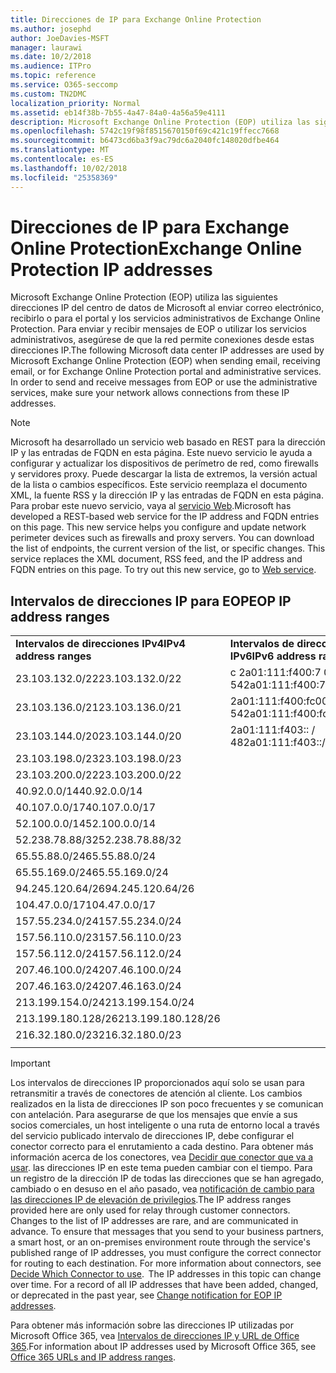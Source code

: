```yaml
---
title: Direcciones de IP para Exchange Online Protection
ms.author: josephd
author: JoeDavies-MSFT
manager: laurawi
ms.date: 10/2/2018
ms.audience: ITPro
ms.topic: reference
ms.service: O365-seccomp
ms.custom: TN2DMC
localization_priority: Normal
ms.assetid: eb14f38b-7b55-4a47-84a0-4a56a59e4111
description: Microsoft Exchange Online Protection (EOP) utiliza las siguientes direcciones IP del centro de datos de Microsoft al enviar correo electrónico, recibirlo o para el portal y los servicios administrativos de Exchange Online Protection. Para enviar y recibir mensajes de EOP o utilizar los servicios administrativos, asegúrese de que la red permite conexiones desde estas direcciones IP.
ms.openlocfilehash: 5742c19f98f8515670150f69c421c19ffecc7668
ms.sourcegitcommit: b6473cd6ba3f9ac79dc6a2040fc148020dfbe464
ms.translationtype: MT
ms.contentlocale: es-ES
ms.lasthandoff: 10/02/2018
ms.locfileid: "25358369"
---
```

# <a name="exchange-online-protection-ip-addresses"></a><span data-ttu-id="c5aab-104">Direcciones de IP para Exchange Online Protection</span><span class="sxs-lookup"><span data-stu-id="c5aab-104">Exchange Online Protection IP addresses</span></span>

<span data-ttu-id="c5aab-p102">Microsoft Exchange Online Protection (EOP) utiliza las siguientes direcciones IP del centro de datos de Microsoft al enviar correo electrónico, recibirlo o para el portal y los servicios administrativos de Exchange Online Protection. Para enviar y recibir mensajes de EOP o utilizar los servicios administrativos, asegúrese de que la red permite conexiones desde estas direcciones IP.</span><span class="sxs-lookup"><span data-stu-id="c5aab-p102">The following Microsoft data center IP addresses are used by Microsoft Exchange Online Protection (EOP) when sending email, receiving email, or for Exchange Online Protection portal and administrative services. In order to send and receive messages from EOP or use the administrative services, make sure your network allows connections from these IP addresses.</span></span>
 
> [!NOTE]
> <span data-ttu-id="c5aab-p103">Microsoft ha desarrollado un servicio web basado en REST para la dirección IP y las entradas de FQDN en esta página. Este nuevo servicio le ayuda a configurar y actualizar los dispositivos de perímetro de red, como firewalls y servidores proxy. Puede descargar la lista de extremos, la versión actual de la lista o cambios específicos. Este servicio reemplaza el documento XML, la fuente RSS y la dirección IP y las entradas de FQDN en esta página. Para probar este nuevo servicio, vaya al [servicio Web](https://support.office.com/article/managing-office-365-endpoints-99cab9d4-ef59-4207-9f2b-3728eb46bf9a#webservice).</span><span class="sxs-lookup"><span data-stu-id="c5aab-p103">Microsoft has developed a REST-based web service for the IP address and FQDN entries on this page. This new service helps you configure and update network perimeter devices such as firewalls and proxy servers. You can download the list of endpoints, the current version of the list, or specific changes. This service replaces the XML document, RSS feed, and the IP address and FQDN entries on this page. To try out this new service, go to [Web service](https://support.office.com/article/managing-office-365-endpoints-99cab9d4-ef59-4207-9f2b-3728eb46bf9a#webservice).</span></span> 
 
## <a name="eop-ip-address-ranges"></a><span data-ttu-id="c5aab-112">Intervalos de direcciones IP para EOP</span><span class="sxs-lookup"><span data-stu-id="c5aab-112">EOP IP address ranges</span></span>

||||
|:-----|:-----|:-----|
|<span data-ttu-id="c5aab-113">**Intervalos de direcciones IPv4**</span><span class="sxs-lookup"><span data-stu-id="c5aab-113">**IPv4 address ranges**</span></span> <br/> |<span data-ttu-id="c5aab-114">**Intervalos de direcciones IPv6**</span><span class="sxs-lookup"><span data-stu-id="c5aab-114">**IPv6 address ranges**</span></span> <br/> |
| <span data-ttu-id="c5aab-115">23.103.132.0/22</span><span class="sxs-lookup"><span data-stu-id="c5aab-115">23.103.132.0/22</span></span> | <span data-ttu-id="c5aab-116">c 2a01:111:f400:7 00:: / 54</span><span class="sxs-lookup"><span data-stu-id="c5aab-116">2a01:111:f400:7c00::/54</span></span> |
| <span data-ttu-id="c5aab-117">23.103.136.0/21</span><span class="sxs-lookup"><span data-stu-id="c5aab-117">23.103.136.0/21</span></span> | <span data-ttu-id="c5aab-118">2a01:111:f400:fc00:: / 54</span><span class="sxs-lookup"><span data-stu-id="c5aab-118">2a01:111:f400:fc00::/54</span></span> |
| <span data-ttu-id="c5aab-119">23.103.144.0/20</span><span class="sxs-lookup"><span data-stu-id="c5aab-119">23.103.144.0/20</span></span> | <span data-ttu-id="c5aab-120">2a01:111:f403:: / 48</span><span class="sxs-lookup"><span data-stu-id="c5aab-120">2a01:111:f403::/48</span></span> |
| <span data-ttu-id="c5aab-121">23.103.198.0/23</span><span class="sxs-lookup"><span data-stu-id="c5aab-121">23.103.198.0/23</span></span> |  |
| <span data-ttu-id="c5aab-122">23.103.200.0/22</span><span class="sxs-lookup"><span data-stu-id="c5aab-122">23.103.200.0/22</span></span> |  |
| <span data-ttu-id="c5aab-123">40.92.0.0/14</span><span class="sxs-lookup"><span data-stu-id="c5aab-123">40.92.0.0/14</span></span> |  |
| <span data-ttu-id="c5aab-124">40.107.0.0/17</span><span class="sxs-lookup"><span data-stu-id="c5aab-124">40.107.0.0/17</span></span> |  |
| <span data-ttu-id="c5aab-125">52.100.0.0/14</span><span class="sxs-lookup"><span data-stu-id="c5aab-125">52.100.0.0/14</span></span> |  |
| <span data-ttu-id="c5aab-126">52.238.78.88/32</span><span class="sxs-lookup"><span data-stu-id="c5aab-126">52.238.78.88/32</span></span> |  |
| <span data-ttu-id="c5aab-127">65.55.88.0/24</span><span class="sxs-lookup"><span data-stu-id="c5aab-127">65.55.88.0/24</span></span> |  |
| <span data-ttu-id="c5aab-128">65.55.169.0/24</span><span class="sxs-lookup"><span data-stu-id="c5aab-128">65.55.169.0/24</span></span> |  |
| <span data-ttu-id="c5aab-129">94.245.120.64/26</span><span class="sxs-lookup"><span data-stu-id="c5aab-129">94.245.120.64/26</span></span> |  |
| <span data-ttu-id="c5aab-130">104.47.0.0/17</span><span class="sxs-lookup"><span data-stu-id="c5aab-130">104.47.0.0/17</span></span> |  |
| <span data-ttu-id="c5aab-131">157.55.234.0/24</span><span class="sxs-lookup"><span data-stu-id="c5aab-131">157.55.234.0/24</span></span> |  |
| <span data-ttu-id="c5aab-132">157.56.110.0/23</span><span class="sxs-lookup"><span data-stu-id="c5aab-132">157.56.110.0/23</span></span> |  |
| <span data-ttu-id="c5aab-133">157.56.112.0/24</span><span class="sxs-lookup"><span data-stu-id="c5aab-133">157.56.112.0/24</span></span> |  |
| <span data-ttu-id="c5aab-134">207.46.100.0/24</span><span class="sxs-lookup"><span data-stu-id="c5aab-134">207.46.100.0/24</span></span> |  |
| <span data-ttu-id="c5aab-135">207.46.163.0/24</span><span class="sxs-lookup"><span data-stu-id="c5aab-135">207.46.163.0/24</span></span> |  |
| <span data-ttu-id="c5aab-136">213.199.154.0/24</span><span class="sxs-lookup"><span data-stu-id="c5aab-136">213.199.154.0/24</span></span> |  |
| <span data-ttu-id="c5aab-137">213.199.180.128/26</span><span class="sxs-lookup"><span data-stu-id="c5aab-137">213.199.180.128/26</span></span> |  |
| <span data-ttu-id="c5aab-138">216.32.180.0/23</span><span class="sxs-lookup"><span data-stu-id="c5aab-138">216.32.180.0/23</span></span> |  |
||||
 
> [!IMPORTANT]
> <span data-ttu-id="c5aab-p104">Los intervalos de direcciones IP proporcionados aquí solo se usan para retransmitir a través de conectores de atención al cliente. Los cambios realizados en la lista de direcciones IP son poco frecuentes y se comunican con antelación. Para asegurarse de que los mensajes que envíe a sus socios comerciales, un host inteligente o una ruta de entorno local a través del servicio publicado intervalo de direcciones IP, debe configurar el conector correcto para el enrutamiento a cada destino. Para obtener más información acerca de los conectores, vea [Decidir que conector que va a usar](https://docs.microsoft.com/exchange/mail-flow-best-practices/use-connectors-to-configure-mail-flow/set-up-connectors-to-route-mail). las direcciones IP en este tema pueden cambiar con el tiempo. Para un registro de la dirección IP de todas las direcciones que se han agregado, cambiado o en desuso en el año pasado, vea [notificación de cambio para las direcciones IP de elevación de privilegios](change-notification-for-eop-ip-addresses.md).</span><span class="sxs-lookup"><span data-stu-id="c5aab-p104">The IP address ranges provided here are only used for relay through customer connectors. Changes to the list of IP addresses are rare, and are communicated in advance. To ensure that messages that you send to your business partners, a smart host, or an on-premises environment route through the service's published range of IP addresses, you must configure the correct connector for routing to each destination. For more information about connectors, see [Decide Which Connector to use](https://docs.microsoft.com/exchange/mail-flow-best-practices/use-connectors-to-configure-mail-flow/set-up-connectors-to-route-mail).  The IP addresses in this topic can change over time. For a record of all IP addresses that have been added, changed, or deprecated in the past year, see [Change notification for EOP IP addresses](change-notification-for-eop-ip-addresses.md).</span></span> 
 
<span data-ttu-id="c5aab-145">Para obtener más información sobre las direcciones IP utilizadas por Microsoft Office 365, vea [Intervalos de direcciones IP y URL de Office 365](https://go.microsoft.com/fwlink/p/?LinkId=324165).</span><span class="sxs-lookup"><span data-stu-id="c5aab-145">For information about IP addresses used by Microsoft Office 365, see [Office 365 URLs and IP address ranges](https://go.microsoft.com/fwlink/p/?LinkId=324165).</span></span>

